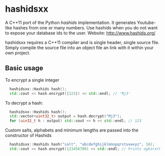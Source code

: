 hashidsxx
=========
A C++11 port of the Python *hashids* implementation. It generates Youtube-like hashes from one or many numbers. Use hashids when you do not want to expose your database ids to the user. Website: http://www.hashids.org/

hashidsxx requires a C++11 compiler and is single header, single source file. Simply compile the source file into an object file an link with it within your own project.

Basic usage
-----------

To encrypt a single integer

```c++
  hashidsxx::Hashids hash();
  std::cout << hash.encrypt({123}) << std::endl; // 'Mj3'
```

To decrypt a hash:

```c++
  hashidsxx::Hashids hash();
  std::vector<uint32_t> output = hash.decrypt("Mj3");
  for (uin32_t h : output) std::cout << h << std::endl; // 123
```

Custom salts, alphabets and minimum lengths are passed into the constructor of Hashids

```c++
  hashidsxx::Hashids hash("salt", "abcdefghijklmnopqrstuvwxyz", 16);
  std::cout << hash.encrypt(123456789) << std::endl; // Prints ogkzrxrk
```